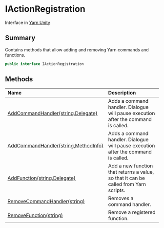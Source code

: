 # IActionRegistration

Interface in [Yarn.Unity](/docs/api/csharp/yarn.unity.md)

## Summary


Contains methods that allow adding and removing Yarn commands and
functions.


```csharp
public interface IActionRegistration
```

## Methods

|Name|Description|
|:---|:---|
|[AddCommandHandler(string,Delegate)](/docs/api/csharp/yarn.unity.iactionregistration.addcommandhandler-1.md)|Adds a command handler. Dialogue will pause execution after the command is called.|
|[AddCommandHandler(string,MethodInfo)](/docs/api/csharp/yarn.unity.iactionregistration.addcommandhandler-2.md)|Adds a command handler. Dialogue will pause execution after the command is called.|
|[AddFunction(string,Delegate)](/docs/api/csharp/yarn.unity.iactionregistration.addfunction.md)|Add a new function that returns a value, so that it can be called from Yarn scripts.|
|[RemoveCommandHandler(string)](/docs/api/csharp/yarn.unity.iactionregistration.removecommandhandler.md)|Removes a command handler.|
|[RemoveFunction(string)](/docs/api/csharp/yarn.unity.iactionregistration.removefunction.md)|Remove a registered function.|

